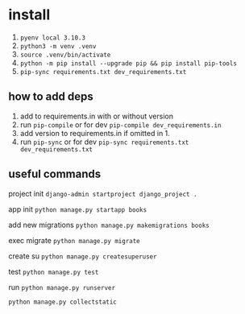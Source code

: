 # install

1. `pyenv local 3.10.3`
2. `python3 -m venv .venv`
3. `source .venv/bin/activate`
4. `python -m pip install --upgrade pip && pip install pip-tools`
5. `pip-sync requirements.txt dev_requirements.txt`

## how to add deps

1. add to requirements.in with or without version
2. run `pip-compile` or for dev `pip-compile dev_requirements.in`
3. add version to requirements.in if omitted in 1.
4. run `pip-sync` or for dev `pip-sync requirements.txt dev_requirements.txt`

## useful commands

project init `django-admin startproject django_project . `

app init `python manage.py startapp books`

add new migrations `python manage.py makemigrations books`

exec migrate `python manage.py migrate`

create su `python manage.py createsuperuser`

test `python manage.py test`

run `python manage.py runserver`

`python manage.py collectstatic`
